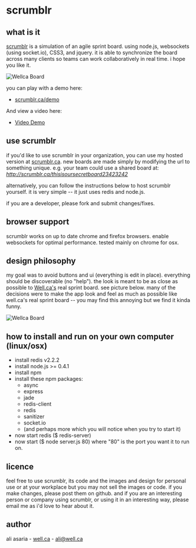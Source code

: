 scrumblr
========

what is it
----------
[scrumblr](http://scrumblr.ca) is a simulation of an agile sprint board. using node.js, websockets (using socket.io), CSS3, and jquery. it is able to synchronize the board across many clients so teams can work collaboratively in real time. i hope you like it.

![Wellca Board](http://scrumblr.ca/images/screenshot.png)

you can play with a demo here:

- [scrumblr.ca/demo](http://scrumblr.ca/demo)

And view a video here:

- [Video Demo](http://www.youtube.com/watch?v=gAKxyOh1zPk)

use scrumblr
------------

if you'd like to use scrumblr in your organization, you can use my hosted version at [scrumblr.ca](http://scrumblr.ca). new boards are made simply by modifying the url to something unique. e.g. your team could use a shared board at: *http://scrumblr.ca/thisisoursecretboard23423242*

alternatively, you can follow the instructions below to host scrumblr yourself. it is very simple -- it just uses redis and node.js.

if you are a developer, please fork and submit changes/fixes.

browser support
---------------

scrumblr works on up to date chrome and firefox browsers. enable websockets for optimal performance. tested mainly on chrome for osx.

design philosophy
-----------------
my goal was to avoid buttons and ui (everything is edit in place). everything should be discoverable (no "help"). the look is meant to be as close as possible to [Well.ca's](http://well.ca) real sprint board. see picture below. many of the decisions were to make the app look and feel as much as possible like well.ca's real sprint board -- you may find this annoying but we find it kinda funny.

![Wellca Board](http://scrumblr.ca/images/DSC_7093.jpg)


how to install and run on your own computer (linux/osx)
-------------------------------------------------------

- install redis v2.2.2
- install node.js >= 0.4.1
- install npm
- install these npm packages:
	- async
	- express
	- jade
	- redis-client
	- redis
	- sanitizer
	- socket.io
	- (and perhaps more which you will notice when you try to start it)
- now start redis ($ redis-server)
- now start ($ node server.js 80) where "80" is the port you want it to run on. 

licence
-------

feel free to use scrumblr, its code and the images and design for personal use or at your workplace but you may not sell the images or code. if you make changes, please post them on github. and if you are an interesting person or company using scrumblr, or using it in an interesting way, please email me as i'd love to hear about it.

author
------

ali asaria - [well.ca](http://well.ca) - ali@well.ca